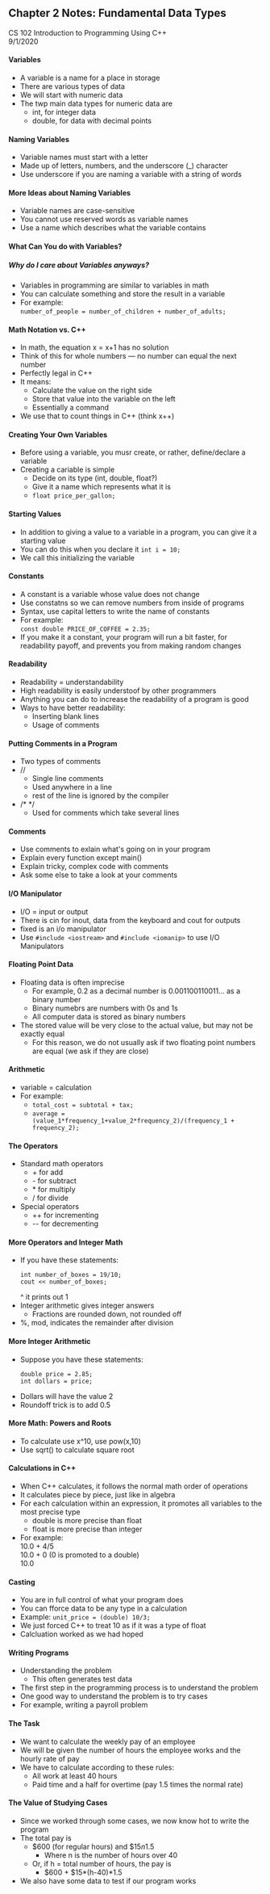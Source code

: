 ## Chapter 2 Notes: Fundamental Data Types
CS 102 Introduction to Programming Using C++  
9/1/2020  

#### Variables  
- A variable is a name for a place in storage
- There are various types of data
- We will start with numeric data
- The twp main data types for numeric data are
  - int, for integer data
  - double, for data with decimal points 

#### Naming Variables  
- Variable names must start with a letter
- Made up of letters, numbers, and the underscore (_) character
- Use underscore if you are naming a variable with a string of words

#### More Ideas about Naming Variables  
- Variable names are case-sensitive
- You cannot use reserved words as variable names
- Use a name which describes what the variable contains

#### What Can You do with Variables?  
##### Why do I care about Variables anyways?  
- Variables in programming are similar to variables in math
- You can calculate something and store the result in a variable
- For example:  
  ```number_of_people = number_of_children + number_of_adults;```

#### Math Notation vs. C++
- In math, the equation x = x+1 has no solution 
- Think of this for whole numbers — no number can equal the next number
- Perfectly legal in C++
- It means:
  - Calculate the value on the right side
  - Store that value into the variable on the left
  - Essentially a command
- We use that to count things in C++ (think x++)  

#### Creating Your Own Variables
- Before using a variable, you musr create, or rather, define/declare a variable
- Creating a cariable is simple
  - Decide on its type (int, double, float?)
  - Give it a name which represents what it is
  - ```float price_per_gallon; ```  
  
#### Starting Values
- In addition to giving a value to a variable in a program, you can give it a starting value
- You can do this when you declare it ```int i = 10;``` 
- We call this initializing the variable

#### Constants
- A constant is a variable whose value does not change
- Use constatns so we can remove numbers from inside of programs 
- Syntax, use capital letters to write the name of constants
- For example:  
  ```const double PRICE_OF_COFFEE = 2.35;```  
- If you make it a constant, your program will run a bit faster, for readability payoff, and prevents you from making random changes  

#### Readability
- Readability = understandability
- High readability is easily understoof by other programmers
- Anything you can do to increase the readability of a program is good
- Ways to have better readability: 
  - Inserting blank lines
  - Usage of comments
  
#### Putting Comments in a Program 
- Two types of comments
- // 
  - Single line comments
  - Used anywhere in a line
  - rest of the line is ignored by the compiler
- /* */
  - Used for comments which take several lines

#### Comments
- Use comments to exlain what's going on in your program 
- Explain every function except main()
- Explain tricky, complex code with comments
- Ask some else to take a look at your comments  

#### I/O Manipulator
- I/O = input or output
- There is cin for inout, data from the keyboard and cout for outputs
- fixed is an i/o manipulator
- Use ```#include <iostream>``` and ```#include <iomanip>``` to use I/O Manipulators  

#### Floating Point Data
- Floating data is often imprecise
  - For example, 0.2 as a decimal number is 0.001100110011... as a binary number
  - Binary numebrs are numbers with 0s and 1s
  - All computer data is stored as binary numbers
- The stored value will be very close to the actual value, but may not be exactly equal
  - For this reason, we do not usually ask if two floating point numbers are equal (we ask if they are close)  

#### Arithmetic
- variable = calculation
- For example:
  - ```total_cost = subtotal + tax;```  
  - ```average = (value_1*frequency_1+value_2*frequency_2)/(frequency_1 + frequency_2);``` 

#### The Operators
- Standard math operators
  - \+ for add
  - \- for subtract
  - \* for multiply
  - / for divide 
- Special operators
  - ++ for incrementing
  - -- for decrementing

#### More Operators and Integer Math
- If you have these statements:
  ```
  int number_of_boxes = 19/10;  
  cout << number_of_boxes; 
  ```  
  ^ it prints out 1
- Integer arithmetic gives integer answers
  - Fractions are rounded down, not rounded off
- %, mod, indicates the remainder after division  

#### More Integer Arithmetic
- Suppose you have these statements:  
  ```
  double price = 2.85;  
  int dollars = price; 
  ```  
- Dollars will have the value 2
- Roundoff trick is to add 0.5  

#### More Math: Powers and Roots
- To calculate use x^10, use pow(x,10)
- Use sqrt() to calculate square root

#### Calculations in C++
- When C++ calculates, it follows the normal math order of operations
- It calculates piece by piece, just like in algebra
- For each calculation within an expression, it promotes all variables to the most precise type
  - double is more precise than float
  - float is more precise than integer
- For example:  
  10.0 + 4/5  
  10.0 + 0 (0 is promoted to a double)  
  10.0  

#### Casting
- You are in full control of what your program does
- You can fforce data to be any type in a calculation 
- Example: ```unit_price = (double) 10/3;```  
- We just forced C++ to treat 10 as if it was a type of float
- Calcluation worked as we had hoped

#### Writing Programs 
- Understanding the problem
  - This often generates test data
- The first step in the programming process is to understand the problem 
- One good way to understand the problem is to try cases
- For example, writing a payroll problem 

#### The Task  
- We want to calculate the weekly pay of an employee
- We will be given the number of hours the employee works and the hourly rate of pay
- We have to calculate according to these rules: 
  - All work at least 40 hours
  - Paid time and a half for overtime (pay 1.5 times the normal rate)  

#### The Value of Studying Cases
- Since we worked through some cases, we now know hot to write the program 
- The total pay is 
  - $600 (for regular hours) and $15*n*1.5
    - Where n is the number of hours over 40
  - Or, if h = total number of hours, the pay is
    - $600 + $15*(h-40)*1.5
- We also have some data to test if our program works  
